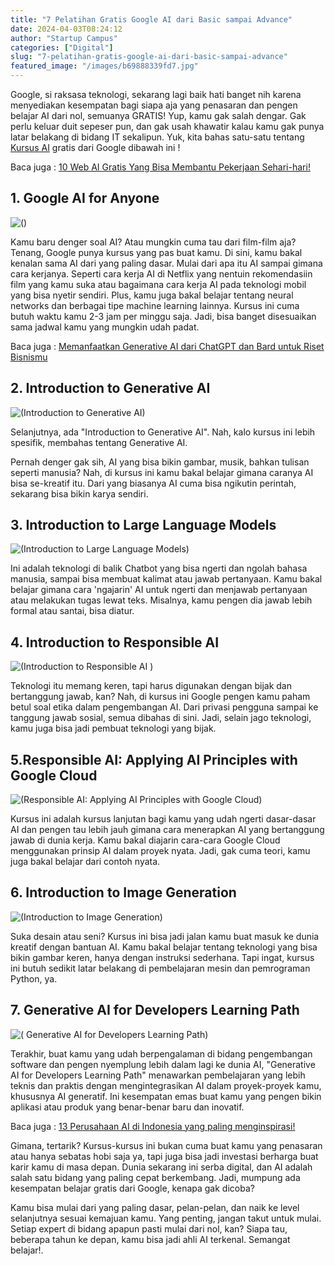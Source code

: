 ```yaml
---
title: "7 Pelatihan Gratis Google AI dari Basic sampai Advance"
date: 2024-04-03T08:24:12
author: "Startup Campus"
categories: ["Digital"]
slug: "7-pelatihan-gratis-google-ai-dari-basic-sampai-advance"
featured_image: "/images/b69888339fd7.jpg"
---
```


Google, si raksasa teknologi, sekarang lagi baik hati banget nih karena menyediakan kesempatan bagi siapa aja yang penasaran dan pengen belajar AI dari nol, semuanya GRATIS! Yup, kamu gak salah dengar. Gak perlu keluar duit sepeser pun, dan gak usah khawatir kalau kamu gak punya latar belakang di bidang IT sekalipun. Yuk, kita bahas satu-satu tentang [Kursus AI](https://startupcampus.id/public-bootcamp/artificial-intelligence) gratis dari Google dibawah ini !

Baca juga : [10 Web AI Gratis Yang Bisa Membantu Pekerjaan Sehari-hari!](https://startupcampus.id/blog/10-web-ai-gratis-yang-bisa-membantu-pekerjaan-sehari-hari/)

## 1. Google AI for Anyone

![()](https://lh7-us.googleusercontent.com/-vscmpv8CS6wPgtzo4aZRhutTAQiiMlkBR9bjwLYq6QRvEONTJb5B5LX_29QbCLLyn7XtmAk-2uoeMFsQkJud0PxeAeI82RAR5nbsLFjpdoeV0BTBy14z1CmImpVrZ3IObYAXzB30OV4)

Kamu baru denger soal AI? Atau mungkin cuma tau dari film-film aja? Tenang, Google punya kursus yang pas buat kamu. Di sini, kamu bakal kenalan sama AI dari yang paling dasar. Mulai dari apa itu AI sampai gimana cara kerjanya. Seperti cara kerja AI di Netflix yang nentuin rekomendasiin film yang kamu suka atau bagaimana cara kerja AI pada teknologi mobil yang bisa nyetir sendiri. Plus, kamu juga bakal belajar tentang neural networks dan berbagai tipe machine learning lainnya. Kursus ini cuma butuh waktu kamu 2-3 jam per minggu saja. Jadi, bisa banget disesuaikan sama jadwal kamu yang mungkin udah padat.

Baca juga : [Memanfaatkan Generative AI dari ChatGPT dan Bard untuk Riset Bisnismu](https://startupcampus.id/blog/generative-ai-memanfaatkan-chatgpt-dan-bard-untuk-riset-bisnismu/)

## 2. Introduction to Generative AI

![(Introduction to Generative AI)](/uploads/2024/04/image.png)

Selanjutnya, ada "Introduction to Generative AI". Nah, kalo kursus ini lebih spesifik, membahas tentang Generative AI. 

Pernah denger gak sih, AI yang bisa bikin gambar, musik, bahkan tulisan seperti manusia? Nah, di kursus ini kamu bakal belajar gimana caranya AI bisa se-kreatif itu. Dari yang biasanya AI cuma bisa ngikutin perintah, sekarang bisa bikin karya sendiri. 

## 3. Introduction to Large Language Models

![(Introduction to Large Language Models)](/uploads/2024/04/image-1.png)

Ini adalah teknologi di balik Chatbot yang bisa ngerti dan ngolah bahasa manusia, sampai bisa membuat kalimat atau jawab pertanyaan. Kamu bakal belajar gimana cara 'ngajarin' AI untuk ngerti dan menjawab pertanyaan atau melakukan tugas lewat teks. Misalnya, kamu pengen dia jawab lebih formal atau santai, bisa diatur.

## 4. Introduction to Responsible AI 

![(Introduction to Responsible AI )](/uploads/2024/04/image-2.png)

Teknologi itu memang keren, tapi harus digunakan dengan bijak dan bertanggung jawab, kan? Nah, di kursus ini Google pengen kamu paham betul soal etika dalam pengembangan AI. Dari privasi pengguna sampai ke tanggung jawab sosial, semua dibahas di sini. Jadi, selain jago teknologi, kamu juga bisa jadi pembuat teknologi yang bijak.

## 5.Responsible AI: Applying AI Principles with Google Cloud

![(Responsible AI: Applying AI Principles with Google Cloud)](/uploads/2024/04/image-3.png)

Kursus ini adalah kursus lanjutan bagi kamu yang udah ngerti dasar-dasar AI dan pengen tau lebih jauh gimana cara menerapkan AI yang bertanggung jawab di dunia kerja. Kamu bakal diajarin cara-cara Google Cloud menggunakan prinsip AI dalam proyek nyata. Jadi, gak cuma teori, kamu juga bakal belajar dari contoh nyata.

## 6. Introduction to Image Generation

![(Introduction to Image Generation)](/uploads/2024/04/image-10.png)

Suka desain atau seni? Kursus ini bisa jadi jalan kamu buat masuk ke dunia kreatif dengan bantuan AI. Kamu bakal belajar tentang teknologi yang bisa bikin gambar keren, hanya dengan instruksi sederhana. Tapi ingat, kursus ini butuh sedikit latar belakang di pembelajaran mesin dan pemrograman Python, ya.

## 7. Generative AI for Developers Learning Path

![( Generative AI for Developers Learning Path)](https://lh7-us.googleusercontent.com/f5eKf-7DYROj8Ki7dvmC2WuokXdOtqlD0MbkPH2uH8dBHvYywaxeqBx7CR2inoG3aSiVQrxroiheVyzELjyGk_01ksRUunGjla7HYID2ttNWzDlFn7FFYA8FXxocsdjEcpF75Btbgsui)

Terakhir, buat kamu yang udah berpengalaman di bidang pengembangan software dan pengen nyemplung lebih dalam lagi ke dunia AI, "Generative AI for Developers Learning Path" menawarkan pembelajaran yang lebih teknis dan praktis dengan mengintegrasikan AI dalam proyek-proyek kamu, khususnya AI generatif. Ini kesempatan emas buat kamu yang pengen bikin aplikasi atau produk yang benar-benar baru dan inovatif.

Baca juga : [13 Perusahaan AI di Indonesia yang paling menginspirasi!](https://startupcampus.id/blog/13-perusahaan-ai-di-indonesia-yang-paling-menginspirasi/)

Gimana, tertarik? Kursus-kursus ini bukan cuma buat kamu yang penasaran atau hanya sebatas hobi saja ya, tapi juga bisa jadi investasi berharga buat karir kamu di masa depan. Dunia sekarang ini serba digital, dan AI adalah salah satu bidang yang paling cepat berkembang. Jadi, mumpung ada kesempatan belajar gratis dari Google, kenapa gak dicoba?

Kamu bisa mulai dari yang paling dasar, pelan-pelan, dan naik ke level selanjutnya sesuai kemajuan kamu. Yang penting, jangan takut untuk mulai. Setiap expert di bidang apapun pasti mulai dari nol, kan? Siapa tau, beberapa tahun ke depan, kamu bisa jadi ahli AI terkenal. Semangat belajar!.